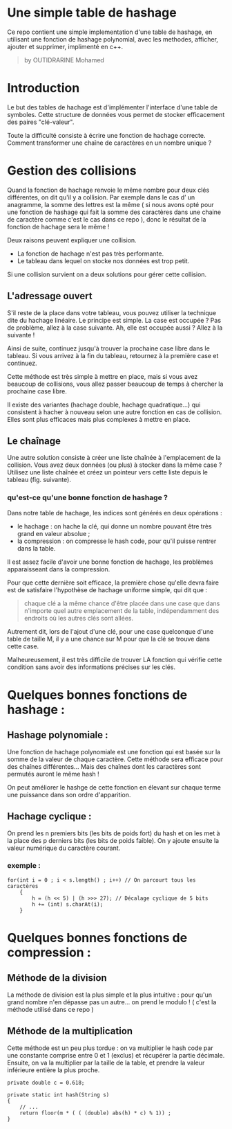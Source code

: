 # Une simple table de hashage <img alt="" src="https://img.shields.io/github/languages/code-size/outidrarine/Go-Game.svg">
Ce repo contient une simple implementation d'une table de hashage, en utilisant une fonction de hashage polynomial, avec les methodes, afficher, ajouter et supprimer, implimenté en c++.
> by OUTIDRARINE Mohamed
# Introduction
Le but des tables de hachage est d'implémenter l'interface d'une table de symboles. Cette structure de données vous permet de stocker 
efficacement des paires "clé-valeur".

Toute la difficulté consiste à écrire une fonction de hachage correcte. Comment transformer une chaîne de caractères en un nombre unique ?

# Gestion des collisions 
Quand la fonction de hachage renvoie le même nombre pour deux clés différentes, on dit qu'il y a collision. Par exemple dans le
cas d’ un anagramme, la somme des lettres est la même ( si nous avons opté pour une fonction de hashage qui fait la somme des caractères
dans une chaine de caractère comme c'est le cas dans ce repo ), donc le résultat de la fonction de hachage sera le même !

Deux raisons peuvent expliquer une collision.
-	La fonction de hachage n'est pas très performante.
-	Le tableau dans lequel on stocke nos données est trop petit.

Si une collision survient on a deux solutions pour gérer cette collision.
## L'adressage ouvert
S'il reste de la place dans votre tableau, vous pouvez utiliser la technique dite du hachage linéaire. Le principe est simple. La 
case est occupée ? Pas de problème, allez à la case suivante. Ah, elle est occupée aussi ? Allez à la suivante !

Ainsi de suite, continuez jusqu'à trouver la prochaine case libre dans le tableau. Si vous arrivez à la fin du tableau, retournez à 
la première case et continuez.

Cette méthode est très simple à mettre en place, mais si vous avez beaucoup de collisions, vous allez passer beaucoup de temps à 
chercher la prochaine case libre.

Il existe des variantes (hachage double, hachage quadratique…) qui consistent à hacher à nouveau selon une autre fonction en 
cas de collision. Elles sont plus efficaces mais plus complexes à mettre en place.
## Le chaînage
Une autre solution consiste à créer une liste chaînée à l'emplacement de la collision. Vous avez deux données (ou plus)
à stocker dans la même case ? Utilisez une liste chaînée et créez un pointeur vers cette liste depuis le tableau (fig. suivante).
### qu'est-ce qu'une bonne fonction de hashage ?
Dans notre table de hachage, les indices sont générés en deux opérations :

- le hachage : on hache la clé, qui donne un nombre pouvant être très grand en valeur absolue ;
- la compression : on compresse le hash code, pour qu'il puisse rentrer dans la table.

Il est assez facile d'avoir une bonne fonction de hachage, les problèmes apparaisseant dans la compression.

Pour que cette dernière soit efficace, la première chose qu'elle devra faire est de satisfaire
l'hypothèse de hachage uniforme simple, qui dit que :

>chaque clé a la même chance d'être placée dans une case que dans 
n'importe quel autre emplacement de la table, indépendamment des endroits où les autres clés sont allées.


Autrement dit, lors de l'ajout d'une clé, pour une case quelconque d'une table de taille M, il y a une chance sur M pour 
que la clé se trouve dans cette case.

Malheureusement, il est très difficile de trouver LA fonction qui vérifie cette condition sans avoir des informations 
précises sur les clés.

# Quelques bonnes fonctions de hashage : 
## Hashage polynomiale : 
Une fonction de hachage polynomiale est une fonction qui est basée sur la somme de la valeur de chaque caractère. 
Cette méthode sera efficace pour des chaînes différentes... Mais des chaînes dont les caractères sont permutés auront le même hash !

On peut améliorer le hashge de cette fonction en élevant sur chaque terme une puissance dans son ordre d'apparition.
## Hachage cyclique :
On prend les n premiers bits (les bits de poids fort) du hash et on les met à la place des p derniers bits 
(les bits de poids faible). On y ajoute ensuite la valeur numérique du caractère courant.
### exemple :
```
for(int i = 0 ; i < s.length() ; i++) // On parcourt tous les caractères
	{
		h = (h << 5) | (h >>> 27); // Décalage cyclique de 5 bits
		h += (int) s.charAt(i);
	}
```
  
# Quelques bonnes fonctions de compression :
## Méthode de la division
La méthode de division est la plus simple et la plus intuitive :
pour qu'un grand nombre n'en dépasse pas un autre... on prend le modulo ! ( c'est la méthode utilisé dans ce repo )
## Méthode de la multiplication
Cette méthode est un peu plus tordue : on va multiplier le hash code par une constante comprise entre 0 et 1 (exclus) et
récupérer la partie décimale. Ensuite, on va la multiplier par la taille de la table, et prendre la valeur inférieure entière
la plus proche.
```
private double c = 0.618;

private static int hash(String s)
{
	// ...				
	return floor(m * ( ( (double) abs(h) * c) % 1)) ;
}
```
